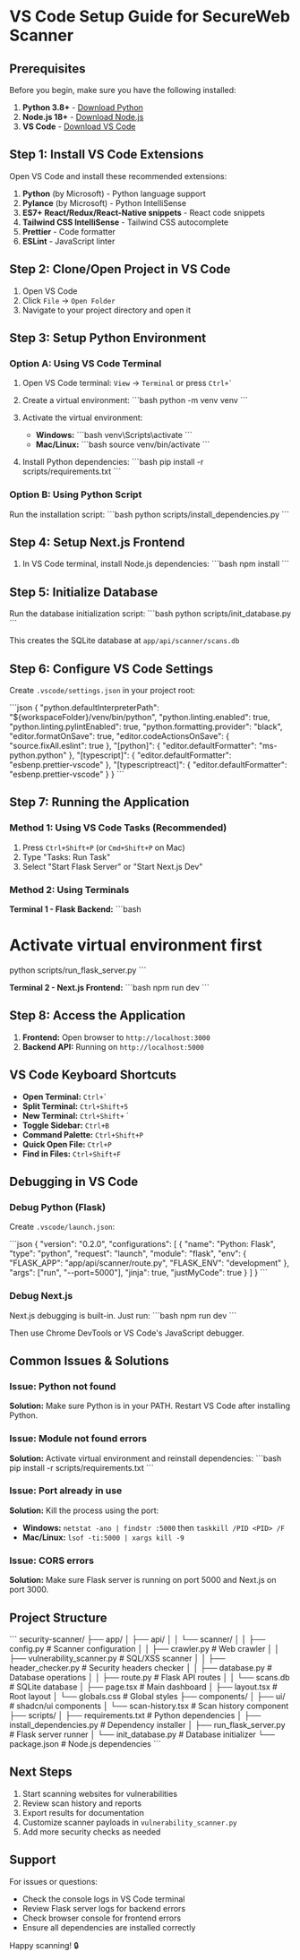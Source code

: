 # VS Code Setup Guide for SecureWeb Scanner

## Prerequisites

Before you begin, make sure you have the following installed:

1. **Python 3.8+** - [Download Python](https://www.python.org/downloads/)
2. **Node.js 18+** - [Download Node.js](https://nodejs.org/)
3. **VS Code** - [Download VS Code](https://code.visualstudio.com/)

## Step 1: Install VS Code Extensions

Open VS Code and install these recommended extensions:

1. **Python** (by Microsoft) - Python language support
2. **Pylance** (by Microsoft) - Python IntelliSense
3. **ES7+ React/Redux/React-Native snippets** - React code snippets
4. **Tailwind CSS IntelliSense** - Tailwind CSS autocomplete
5. **Prettier** - Code formatter
6. **ESLint** - JavaScript linter

## Step 2: Clone/Open Project in VS Code

1. Open VS Code
2. Click `File` → `Open Folder`
3. Navigate to your project directory and open it

## Step 3: Setup Python Environment

### Option A: Using VS Code Terminal

1. Open VS Code terminal: `View` → `Terminal` or press `` Ctrl+` ``
2. Create a virtual environment:
   \`\`\`bash
   python -m venv venv
   \`\`\`

3. Activate the virtual environment:
   - **Windows:**
     \`\`\`bash
     venv\Scripts\activate
     \`\`\`
   - **Mac/Linux:**
     \`\`\`bash
     source venv/bin/activate
     \`\`\`

4. Install Python dependencies:
   \`\`\`bash
   pip install -r scripts/requirements.txt
   \`\`\`

### Option B: Using Python Script

Run the installation script:
\`\`\`bash
python scripts/install_dependencies.py
\`\`\`

## Step 4: Setup Next.js Frontend

1. In VS Code terminal, install Node.js dependencies:
   \`\`\`bash
   npm install
   \`\`\`

## Step 5: Initialize Database

Run the database initialization script:
\`\`\`bash
python scripts/init_database.py
\`\`\`

This creates the SQLite database at `app/api/scanner/scans.db`

## Step 6: Configure VS Code Settings

Create `.vscode/settings.json` in your project root:

\`\`\`json
{
  "python.defaultInterpreterPath": "${workspaceFolder}/venv/bin/python",
  "python.linting.enabled": true,
  "python.linting.pylintEnabled": true,
  "python.formatting.provider": "black",
  "editor.formatOnSave": true,
  "editor.codeActionsOnSave": {
    "source.fixAll.eslint": true
  },
  "[python]": {
    "editor.defaultFormatter": "ms-python.python"
  },
  "[typescript]": {
    "editor.defaultFormatter": "esbenp.prettier-vscode"
  },
  "[typescriptreact]": {
    "editor.defaultFormatter": "esbenp.prettier-vscode"
  }
}
\`\`\`

## Step 7: Running the Application

### Method 1: Using VS Code Tasks (Recommended)

1. Press `Ctrl+Shift+P` (or `Cmd+Shift+P` on Mac)
2. Type "Tasks: Run Task"
3. Select "Start Flask Server" or "Start Next.js Dev"

### Method 2: Using Terminals

**Terminal 1 - Flask Backend:**
\`\`\`bash
# Activate virtual environment first
python scripts/run_flask_server.py
\`\`\`

**Terminal 2 - Next.js Frontend:**
\`\`\`bash
npm run dev
\`\`\`

## Step 8: Access the Application

1. **Frontend:** Open browser to `http://localhost:3000`
2. **Backend API:** Running on `http://localhost:5000`

## VS Code Keyboard Shortcuts

- **Open Terminal:** `` Ctrl+` ``
- **Split Terminal:** `Ctrl+Shift+5`
- **New Terminal:** `Ctrl+Shift+` `
- **Toggle Sidebar:** `Ctrl+B`
- **Command Palette:** `Ctrl+Shift+P`
- **Quick Open File:** `Ctrl+P`
- **Find in Files:** `Ctrl+Shift+F`

## Debugging in VS Code

### Debug Python (Flask)

Create `.vscode/launch.json`:

\`\`\`json
{
  "version": "0.2.0",
  "configurations": [
    {
      "name": "Python: Flask",
      "type": "python",
      "request": "launch",
      "module": "flask",
      "env": {
        "FLASK_APP": "app/api/scanner/route.py",
        "FLASK_ENV": "development"
      },
      "args": ["run", "--port=5000"],
      "jinja": true,
      "justMyCode": true
    }
  ]
}
\`\`\`

### Debug Next.js

Next.js debugging is built-in. Just run:
\`\`\`bash
npm run dev
\`\`\`

Then use Chrome DevTools or VS Code's JavaScript debugger.

## Common Issues & Solutions

### Issue: Python not found
**Solution:** Make sure Python is in your PATH. Restart VS Code after installing Python.

### Issue: Module not found errors
**Solution:** Activate virtual environment and reinstall dependencies:
\`\`\`bash
pip install -r scripts/requirements.txt
\`\`\`

### Issue: Port already in use
**Solution:** Kill the process using the port:
- **Windows:** `netstat -ano | findstr :5000` then `taskkill /PID <PID> /F`
- **Mac/Linux:** `lsof -ti:5000 | xargs kill -9`

### Issue: CORS errors
**Solution:** Make sure Flask server is running on port 5000 and Next.js on port 3000.

## Project Structure

\`\`\`
security-scanner/
├── app/
│   ├── api/
│   │   └── scanner/
│   │       ├── config.py          # Scanner configuration
│   │       ├── crawler.py         # Web crawler
│   │       ├── vulnerability_scanner.py  # SQL/XSS scanner
│   │       ├── header_checker.py  # Security headers checker
│   │       ├── database.py        # Database operations
│   │       ├── route.py          # Flask API routes
│   │       └── scans.db          # SQLite database
│   ├── page.tsx                  # Main dashboard
│   ├── layout.tsx                # Root layout
│   └── globals.css               # Global styles
├── components/
│   ├── ui/                       # shadcn/ui components
│   └── scan-history.tsx          # Scan history component
├── scripts/
│   ├── requirements.txt          # Python dependencies
│   ├── install_dependencies.py   # Dependency installer
│   ├── run_flask_server.py      # Flask server runner
│   └── init_database.py         # Database initializer
└── package.json                  # Node.js dependencies
\`\`\`

## Next Steps

1. Start scanning websites for vulnerabilities
2. Review scan history and reports
3. Export results for documentation
4. Customize scanner payloads in `vulnerability_scanner.py`
5. Add more security checks as needed

## Support

For issues or questions:
- Check the console logs in VS Code terminal
- Review Flask server logs for backend errors
- Check browser console for frontend errors
- Ensure all dependencies are installed correctly

Happy scanning! 🔒
